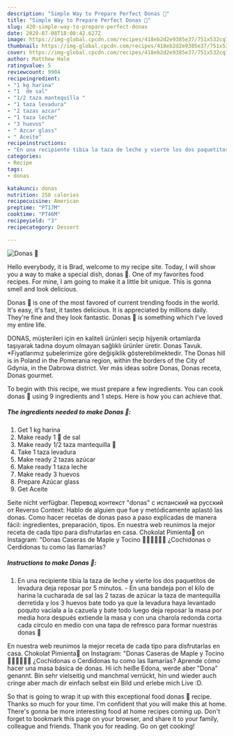```yaml
---
description: "Simple Way to Prepare Perfect Donas 🍩"
title: "Simple Way to Prepare Perfect Donas 🍩"
slug: 420-simple-way-to-prepare-perfect-donas
date: 2020-07-08T18:08:42.627Z
image: https://img-global.cpcdn.com/recipes/418eb2d2e9385e37/751x532cq70/donas-🍩-foto-principal.jpg
thumbnail: https://img-global.cpcdn.com/recipes/418eb2d2e9385e37/751x532cq70/donas-🍩-foto-principal.jpg
cover: https://img-global.cpcdn.com/recipes/418eb2d2e9385e37/751x532cq70/donas-🍩-foto-principal.jpg
author: Matthew Hale
ratingvalue: 5
reviewcount: 9904
recipeingredient:
- "1 kg harina"
- "1  de sal"
- "1/2 taza mantequilla "
- "1 taza levadura"
- "2 tazas azcar"
- "1 taza leche"
- "3 huevos"
- " Azcar glass"
- " Aceite"
recipeinstructions:
- "En una recipiente tibia la taza de leche y vierte los dos paquetitos de levadura deja reposar por 5 minutos. En una bandeja pon el kilo de harina la cucharada de sal las 2 tazas de azúcar la taza de mantequilla derretida y los 3 huevos bate todo ya que la levadura haya levantado poquito vacíala a la cazuela y bate todo luego deja reposar la masa por media hora después extiende la masa y con una charola redonda corta cada círculo en medio con una tapa de refresco para formar nuestras donas 🍩"
categories:
- Recipe
tags:
- donas

katakunci: donas 
nutrition: 258 calories
recipecuisine: American
preptime: "PT17M"
cooktime: "PT46M"
recipeyield: "3"
recipecategory: Dessert

---
```



![Donas 🍩](https://img-global.cpcdn.com/recipes/418eb2d2e9385e37/751x532cq70/donas-🍩-foto-principal.jpg)

Hello everybody, it is Brad, welcome to my recipe site. Today, I will show you a way to make a special dish, donas 🍩. One of my favorites food recipes. For mine, I am going to make it a little bit unique. This is gonna smell and look delicious.

Donas 🍩 is one of the most favored of current trending foods in the world. It's easy, it's fast, it tastes delicious. It is appreciated by millions daily. They're fine and they look fantastic. Donas 🍩 is something which I've loved my entire life.

DONAS, müşterileri için en kaliteli ürünleri seçip hijyenik ortamlarda taşıyarak tadına doyum olmayan sağlıklı ürünler üretir. Donas Tavuk. *Fiyatlarımız şubelerimize göre değişiklik gösterebilmektedir. The Donas hill is in Poland in the Pomerania region, within the borders of the City of Gdynia, in the Dabrowa district. Ver más ideas sobre Donas, Donas receta, Donas gourmet.


To begin with this recipe, we must prepare a few ingredients. You can cook donas 🍩 using 9 ingredients and 1 steps. Here is how you can achieve that.

<!--inarticleads1-->

##### The ingredients needed to make Donas 🍩:

1. Get 1 kg harina
1. Make ready 1 🥄 de sal
1. Make ready 1/2 taza mantequilla 🧈
1. Take 1 taza levadura
1. Make ready 2 tazas azúcar
1. Make ready 1 taza leche
1. Make ready 3 huevos
1. Prepare  Azúcar glass
1. Get  Aceite


Seite nicht verfügbar. Перевод контекст &#34;donas&#34; c испанский на русский от Reverso Context: Hablo de alguien que fue y metódicamente aplastó las donas. Como hacer recetas de donas paso a paso explicadas de manera fácil: ingredientes, preparación, tipos. En nuestra web reunimos la mejor receta de cada tipo para disfrutarlas en casa. Chokolat Pimienta🍫 on Instagram: &#34;Donas Caseras de Maple y Tocino 🍩🐷✨🙌🏻😍 ¿Cochidonas o Cerdidonas tu como las llamarías? 

<!--inarticleads2-->

##### Instructions to make Donas 🍩:

1. En una recipiente tibia la taza de leche y vierte los dos paquetitos de levadura deja reposar por 5 minutos. - En una bandeja pon el kilo de harina la cucharada de sal las 2 tazas de azúcar la taza de mantequilla derretida y los 3 huevos bate todo ya que la levadura haya levantado poquito vacíala a la cazuela y bate todo luego deja reposar la masa por media hora después extiende la masa y con una charola redonda corta cada círculo en medio con una tapa de refresco para formar nuestras donas 🍩


En nuestra web reunimos la mejor receta de cada tipo para disfrutarlas en casa. Chokolat Pimienta🍫 on Instagram: &#34;Donas Caseras de Maple y Tocino 🍩🐷✨🙌🏻😍 ¿Cochidonas o Cerdidonas tu como las llamarías? Aprende cómo hacer una masa básica de donas. Hi ich heiße Edona, werde aber &#34;Dona&#34; genannt. Bin sehr vielseitig und manchmal verrückt, hin und wieder auch cringe aber mach dir einfach selbst ein Bild und erlebe mich Live :D. 

So that is going to wrap it up with this exceptional food donas 🍩 recipe. Thanks so much for your time. I'm confident that you will make this at home. There's gonna be more interesting food at home recipes coming up. Don't forget to bookmark this page on your browser, and share it to your family, colleague and friends. Thank you for reading. Go on get cooking!
